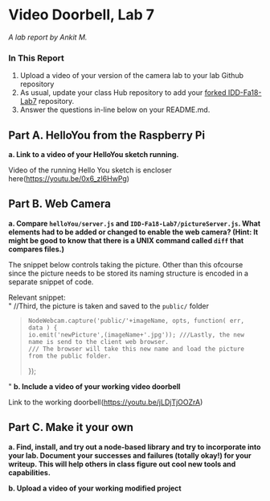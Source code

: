 # Video Doorbell, Lab 7

*A lab report by Ankit M.*

### In This Report

1. Upload a video of your version of the camera lab to your lab Github repository
1. As usual, update your class Hub repository to add your [forked IDD-Fa18-Lab7](/FAR-Lab/IDD-Fa18-Lab7) repository.
1. Answer the questions in-line below on your README.md.

## Part A. HelloYou from the Raspberry Pi

**a. Link to a video of your HelloYou sketch running.**

Video of the running Hello You sketch is encloser here(https://youtu.be/0x6_zI6HwPg)

## Part B. Web Camera

**a. Compare `helloYou/server.js` and `IDD-Fa18-Lab7/pictureServer.js`. What elements had to be added or changed to enable the web camera? (Hint: It might be good to know that there is a UNIX command called `diff` that compares files.)**

The snippet below controls taking the picture. Other than this ofcourse since the picture needs to be stored its naming structure is encoded in a separate snippet of code.

Relevant snippet: <br>
"
 //Third, the picture is  taken and saved to the `public/` folder
>     NodeWebcam.capture('public/'+imageName, opts, function( err, data ) {
>     io.emit('newPicture',(imageName+'.jpg')); ///Lastly, the new name is send to the client web browser.
>     /// The browser will take this new name and load the picture from the public folder.
>   });

"
**b. Include a video of your working video doorbell**

Link to the working doorbell(https://youtu.be/jLDjTjOOZrA)

## Part C. Make it your own

**a. Find, install, and try out a node-based library and try to incorporate into your lab. Document your successes and failures (totally okay!) for your writeup. This will help others in class figure out cool new tools and capabilities.**

**b. Upload a video of your working modified project**
